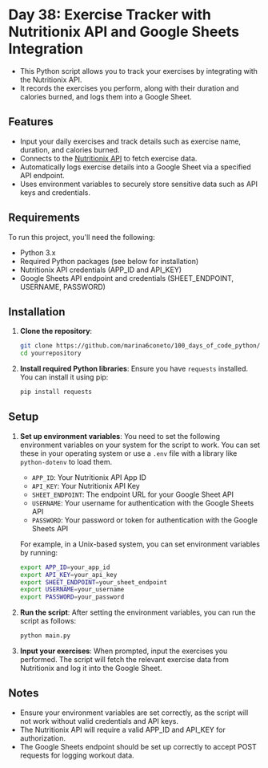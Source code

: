 
# Day 38: Exercise Tracker with Nutritionix API and Google Sheets Integration

- This Python script allows you to track your exercises by integrating with the Nutritionix API.
- It records the exercises you perform, along with their duration and calories burned, and logs them into a Google Sheet.

## Features
- Input your daily exercises and track details such as exercise name, duration, and calories burned.
- Connects to the [Nutritionix API](https://www.nutritionix.com/business/api) to fetch exercise data.
- Automatically logs exercise details into a Google Sheet via a specified API endpoint.
- Uses environment variables to securely store sensitive data such as API keys and credentials.

## Requirements
To run this project, you'll need the following:
- Python 3.x
- Required Python packages (see below for installation)
- Nutritionix API credentials (APP_ID and API_KEY)
- Google Sheets API endpoint and credentials (SHEET_ENDPOINT, USERNAME, PASSWORD)

## Installation

1. **Clone the repository**:
   ```bash
   git clone https://github.com/marina6coneto/100_days_of_code_python/tree/master/day_38.git
   cd yourrepository
   ```

2. **Install required Python libraries**:
   Ensure you have `requests` installed. You can install it using pip:
   ```bash
   pip install requests
   ```

## Setup

1. **Set up environment variables**:
   You need to set the following environment variables on your system for the script to work. You can set these in your operating system or use a `.env` file with a library like `python-dotenv` to load them.

   - `APP_ID`: Your Nutritionix API App ID
   - `API_KEY`: Your Nutritionix API Key
   - `SHEET_ENDPOINT`: The endpoint URL for your Google Sheet API
   - `USERNAME`: Your username for authentication with the Google Sheets API
   - `PASSWORD`: Your password or token for authentication with the Google Sheets API

   For example, in a Unix-based system, you can set environment variables by running:

   ```bash
   export APP_ID=your_app_id
   export API_KEY=your_api_key
   export SHEET_ENDPOINT=your_sheet_endpoint
   export USERNAME=your_username
   export PASSWORD=your_password
   ```

2. **Run the script**:
   After setting the environment variables, you can run the script as follows:
   ```bash
   python main.py
   ```

3. **Input your exercises**:
   When prompted, input the exercises you performed. The script will fetch the relevant exercise data from Nutritionix and log it into the Google Sheet.

## Notes
- Ensure your environment variables are set correctly, as the script will not work without valid credentials and API keys.
- The Nutritionix API will require a valid APP_ID and API_KEY for authorization.
- The Google Sheets endpoint should be set up correctly to accept POST requests for logging workout data.
